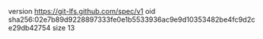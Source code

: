 version https://git-lfs.github.com/spec/v1
oid sha256:02e7b89d9228897333fe0e1b5533936ac9e9d10353482be4fc9d2ce29db42754
size 13
